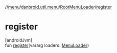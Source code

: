 //[menu](../../../index.md)/[danbroid.util.menu](../index.md)/[RootMenuLoader](index.md)/[register](register.md)

# register

[androidJvm]\
fun [register](register.md)(vararg loaders: [MenuLoader](../-menu-loader/index.md))

